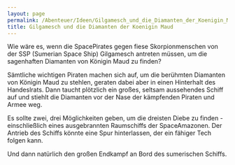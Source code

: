 ```yaml
---
layout: page
permalink: /Abenteuer/Ideen/Gilgamesch_und_die_Diamanten_der_Koenigin_Maud
title: Gilgamesch und die Diamanten der Koenigin Maud
---
```




Wie wäre es, wenn die SpacePirates gegen fiese Skorpionmenschen von der SSP (Sumerian Space Ship) Gilgamesch antreten müssen, um die sagenhaften Diamanten von Königin Maud zu finden?

Sämtliche wichtigen Piraten machen sich auf, um die berühmten Diamanten von Königin Maud zu stehlen, geraten dabei aber in einen Hinterhalt des Handeslrats. Dann taucht plötzlich ein großes, seltsam aussehendes Schiff auf und stiehlt die Diamanten vor der Nase der kämpfenden Piraten und Armee weg.

Es sollte zwei, drei Möglichkeiten geben, um die dreisten Diebe zu finden - einschließlich eines ausgebrannten Raumschiffs der SpaceAmazonen. Der Antrieb des Schiffs könnte eine Spur hinterlassen, der ein fähiger Tech folgen kann.

Und dann natürlich den großen Endkampf an Bord des sumerischen Schiffs.
